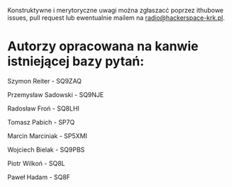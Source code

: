 Konstruktywne i merytoryczne uwagi można zgłaszacć poprzez ithubowe issues, pull request lub ewentualnie mailem na radio@hackerspace-krk.pl.

# Autorzy opracowana na kanwie istniejącej bazy pytań:
Szymon Reiter - SQ9ZAQ

Przemysław Sadowski - SQ9NJE

Radosław Froń - SQ8LHI

Tomasz Pabich - SP7Q

Marcin Marciniak - SP5XMI

Wojciech Bielak - SQ9PBS

Piotr Wilkoń - SQ8L

Paweł Hadam - SQ8F
